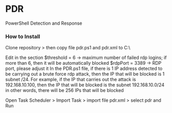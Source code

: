 # PDR
PowerShell Detection and Response

<h3>How to Install</h3>

Clone repository > then copy file pdr.ps1 and pdr.xml to C:\

Edit in the section
$threshold = 6 -> maximum number of failed rdp logins; if more than 6, then it will be automatically blocked
$rdpPort = 3389 -> RDP port, please adjust it
In the PDR.ps1 file, if there is 1 IP address detected to be carrying out a brute force rdp attack, then the IP that will be blocked is 1 subnet /24. For example, if the IP that carries out the attack is 192.168.10.100, then the IP that will be blocked is the subnet 192.168.10.0/24 in other words, there will be 256 IPs that will be blocked

Open Task Scheduler > Import Task > import file pdr.xml > select pdr and Run


